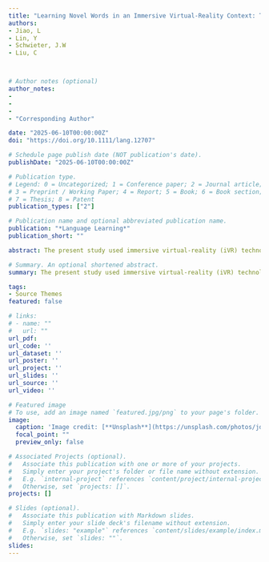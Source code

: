 ```yaml
---
title: "Learning Novel Words in an Immersive Virtual-Reality Context: Tracking Lexicalization Through Behavioral and Event-Related-Potential Measures"
authors:
- Jiao, L
- Lin, Y
- Schwieter, J.W
- Liu, C



# Author notes (optional)
author_notes:
- 
-
- 
- "Corresponding Author"

date: "2025-06-10T00:00:00Z"
doi: "https://doi.org/10.1111/lang.12707"

# Schedule page publish date (NOT publication's date).
publishDate: "2025-06-10T00:00:00Z"

# Publication type.
# Legend: 0 = Uncategorized; 1 = Conference paper; 2 = Journal article;
# 3 = Preprint / Working Paper; 4 = Report; 5 = Book; 6 = Book section;
# 7 = Thesis; 8 = Patent
publication_types: ["2"]

# Publication name and optional abbreviated publication name.
publication: "*Language Learning*"
publication_short: ""

abstract: The present study used immersive virtual-reality (iVR) technology to simulate a real-life environment and examined its impact on...

# Summary. An optional shortened abstract.
summary: The present study used immersive virtual-reality (iVR) technology to simulate a real-life environment and examined its impact on novel-word learning and lexicalization...

tags:
- Source Themes
featured: false

# links:
# - name: ""
#   url: ""
url_pdf: 
url_code: ''
url_dataset: ''
url_poster: ''
url_project: ''
url_slides: ''
url_source: ''
url_video: ''

# Featured image
# To use, add an image named `featured.jpg/png` to your page's folder. 
image:
  caption: 'Image credit: [**Unsplash**](https://unsplash.com/photos/jdD8gXaTZsc)'
  focal_point: ""
  preview_only: false

# Associated Projects (optional).
#   Associate this publication with one or more of your projects.
#   Simply enter your project's folder or file name without extension.
#   E.g. `internal-project` references `content/project/internal-project/index.md`.
#   Otherwise, set `projects: []`.
projects: []

# Slides (optional).
#   Associate this publication with Markdown slides.
#   Simply enter your slide deck's filename without extension.
#   E.g. `slides: "example"` references `content/slides/example/index.md`.
#   Otherwise, set `slides: ""`.
slides:
---
```


